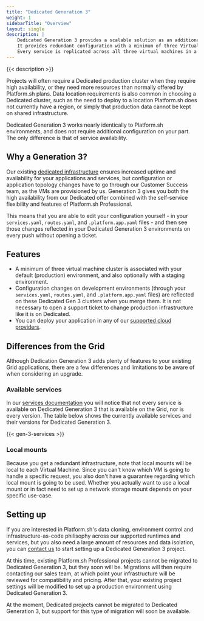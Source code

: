```yaml
---
title: "Dedicated Generation 3"
weight: 1
sidebarTitle: "Overview"
layout: single
description: |
    Dedicated Generation 3 provides a scalable solution as an additional option on top of your existing Grid applications.
    It provides redundant configuration with a minimum of three Virtual Machine instances. 
    Every service is replicated across all three virtual machines in a failover configuration (as opposed to sharding, allowing a site to remain up even if one of the VMs is lost entirely.
---
```


{{< description >}}

Projects will often require a Dedicated production cluster when they require high availability, or they need more resources than normally offered by Platform.sh plans. 
Data location requirements is also common in choosing a Dedicated cluster, such as the need to deploy to a location Platform.sh does not currently have a region, or simply that production data cannot be kept on shared infrastructure.

Dedicated Generation 3 works nearly identically to Platform.sh environments, and does not require additional configuration on your part. The only difference is that of service availability.

## Why a Generation 3?

Our existing [dedicated infrastructure](/dedicated/overview) ensures increased uptime and availability for your applications and services, but configuration or application topology changes have to go through our Customer Success team, as the VMs are provisioned by us. Generation 3 gives you both the high availability from our Dedicated offer combined with the self-service flexibility and features of Platform.sh Professional. 

This means that you are able to edit your configuration yourself - in your `services.yaml`, `routes.yaml`, and `.platform.app.yaml` files - and then see those changes reflected in your Dedicated Generation 3 environments on every push without opening a ticket. 

## Features

* A minimum of three virtual machine cluster is associated with your default (production) environment, and also optionally with a staging environment. 
* Configuration changes on development environments (through your `services.yaml`, `routes.yaml`, and `.platform.app.yaml` files) are reflected on these Dedicated Gen 3 clusters when you merge them. It is not necessary to open a support ticket to change production infrastructure like it is on Dedicated. 
* You can deploy your application in any of our [supported cloud providers](/development/faq.md#which-geographic-zones-does-platformsh-cover).

## Differences from the Grid

Although Dedication Generation 3 adds plenty of features to your existing Grid applications, there are a few differences and limitations to be aware of when considering an upgrade. 

### Available services

In our [services documentation](/configuration/services) you will notice that not every service is available on Dedicated Generation 3 that is available on the Grid, nor is every version. The table below shows the currently available services and their versions for Dedicated Generation 3. 

{{< gen-3-services >}}

### Local mounts

Because you get a redundant infrastructure, note that local mounts will be local to each Virtual Machine. Since you can't know which VM is going to handle a specific request, you also don't have a guarantee regarding which local mount is going to be used. Whether you actually want to use a local mount or in fact need to set up a network storage mount depends on your specific use-case.

## Setting up

If you are interested in Platform.sh's data cloning, environment control and infrastructure-as-code philisophy across our supported runtimes and services, but you also need a large amount of resources and data isolation, you can [contact us](https://platform.sh/contact) to start setting up a Dedicated Generation 3 project.

At this time, existing Platform.sh Professional projects cannot be migrated to Dedicated Generation 3, but they soon will be. Migrations will then require contacting our sales team, at which point your infrastructure will be reviewed for compatibility and pricing. After that, your existing project settings will be modified to set up a production environment using Dedicated Generation 3. 

At the moment, Dedicated projects cannot be migrated to Dedicated Generation 3, but support for this type of migration will soon be available. 
